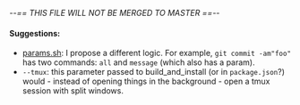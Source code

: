_--== THIS FILE WILL NOT BE MERGED TO MASTER ==--_

#### Suggestions:
- [params.sh](dev-tools/scripts/dev/typescript/params.sh): I propose a different logic. For example, `git commit -am"foo"` has two commands: `all` and `message` (which also has a param).
- `--tmux`: this parameter passed to build_and_install (or in `package.json`?) would - instead of opening things in the background - open a tmux session with split windows.

